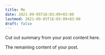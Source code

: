 ```yaml
---
title: Me
date: 2021-09-05T16:03:09+03:00
lastmod: 2021-09-05T16:03:09+03:00
draft: false
---
```


Cut out summary from your post content here.

<!--more-->

The remaining content of your post.
